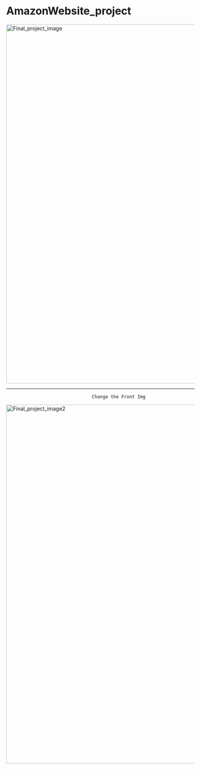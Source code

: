 # AmazonWebsite_project
<img width="960" alt="Final_project_image" src="https://github.com/nitingithubNj/amazonWebsite_project/assets/98076310/88e439da-f808-408e-a281-1a7d62d36f5f">

---------------------------------------------------------------------------------------------------------------------------------------------------------------------------------
                                    Change the Front Img 

<img width="960" alt="Final_project_image2" src="https://github.com/nitingithubNj/amazonWebsite_project/assets/98076310/9bf382fa-98d8-4f0a-88d7-8e7250d1af94">
